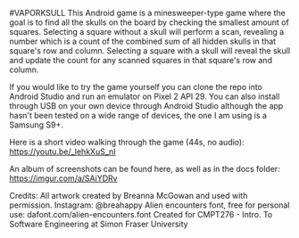 #VAPORKSULL
This Android game is a minesweeper-type game where the goal is to find all the skulls on the board by checking the smallest amount of squares. Selecting a square without a skull will perform a scan, revealing a number which is a count of the combined sum of all hidden skulls in that square's row and column. Selecting a square with a skull will reveal the skull and update the count for any scanned squares in that square's row and column.

If you would like to try the game yourself you can clone the repo into Android Studio and run an emulator on Pixel 2 API 29. You can also install through USB on your own device through Android Studio although the app hasn't been tested on a wide range of devices, the one I am using is a Samsung S9+.

Here is a short video walking through the game (44s, no audio): https://youtu.be/_lehkXuS_nI

An album of screenshots can be found here, as well as in the docs folder: https://imgur.com/a/SAiYDRv 

Credits: 
All artwork created by Breanna McGowan and used with permission. Instagram: @breahappy
Alien encounters font, free for personal use: dafont.com/alien-encounters.font
Created for CMPT276 - Intro. To Software Engineering at Simon Fraser University




